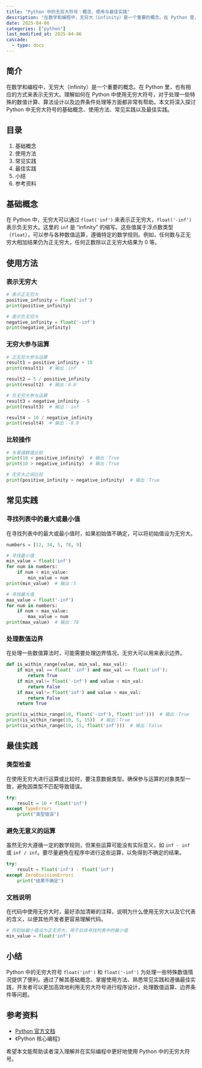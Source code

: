 ```yaml
---
title: "Python 中的无穷大符号：概念、使用与最佳实践"
description: "在数学和编程中，无穷大（infinity）是一个重要的概念。在 Python 里，也有相应的方式来表示无穷大。理解如何在 Python 中使用无穷大符号，对于处理一些特殊的数值计算、算法设计以及边界条件处理等方面都非常有帮助。本文将深入探讨 Python 中无穷大符号的基础概念、使用方法、常见实践以及最佳实践。"
date: 2025-04-06
categories: ["python"]
last_modified_at: 2025-04-06
cascade:
  - type: docs
---
```



## 简介
在数学和编程中，无穷大（infinity）是一个重要的概念。在 Python 里，也有相应的方式来表示无穷大。理解如何在 Python 中使用无穷大符号，对于处理一些特殊的数值计算、算法设计以及边界条件处理等方面都非常有帮助。本文将深入探讨 Python 中无穷大符号的基础概念、使用方法、常见实践以及最佳实践。

<!-- more -->
## 目录
1. 基础概念
2. 使用方法
3. 常见实践
4. 最佳实践
5. 小结
6. 参考资料

## 基础概念
在 Python 中，无穷大可以通过 `float('inf')` 来表示正无穷大，`float('-inf')` 表示负无穷大。这里的 `inf` 是 “infinity” 的缩写。这些值属于浮点数类型（`float`），可以参与各种数值运算，遵循特定的数学规则。例如，任何数与正无穷大相加结果仍为正无穷大，任何正数除以正无穷大结果为 0 等。

## 使用方法
### 表示无穷大
```python
# 表示正无穷大
positive_infinity = float('inf')
print(positive_infinity)

# 表示负无穷大
negative_infinity = float('-inf')
print(negative_infinity)
```
### 无穷大参与运算
```python
# 正无穷大参与运算
result1 = positive_infinity + 10
print(result1)  # 输出：inf

result2 = 5 / positive_infinity
print(result2)  # 输出：0.0

# 负无穷大参与运算
result3 = negative_infinity - 5
print(result3)  # 输出：-inf

result4 = 10 / negative_infinity
print(result4)  # 输出：-0.0
```

### 比较操作
```python
# 与普通数值比较
print(10 < positive_infinity)  # 输出：True
print(10 > negative_infinity)  # 输出：True

# 无穷大之间比较
print(positive_infinity > negative_infinity)  # 输出：True
```

## 常见实践
### 寻找列表中的最大或最小值
在寻找列表中的最大或最小值时，如果初始值不确定，可以将初始值设为无穷大。
```python
numbers = [12, 34, 5, 78, 9]

# 寻找最小值
min_value = float('inf')
for num in numbers:
    if num < min_value:
        min_value = num
print(min_value)  # 输出：5

# 寻找最大值
max_value = float('-inf')
for num in numbers:
    if num > max_value:
        max_value = num
print(max_value)  # 输出：78
```

### 处理数值边界
在处理一些数值算法时，可能需要处理边界情况，无穷大可以用来表示边界。
```python
def is_within_range(value, min_val, max_val):
    if min_val == float('-inf') and max_val == float('inf'):
        return True
    if min_val!= float('-inf') and value < min_val:
        return False
    if max_val!= float('inf') and value > max_val:
        return False
    return True

print(is_within_range(10, float('-inf'), float('inf')))  # 输出：True
print(is_within_range(10, 5, 15))  # 输出：True
print(is_within_range(10, 15, float('inf')))  # 输出：False
```

## 最佳实践
### 类型检查
在使用无穷大进行运算或比较时，要注意数据类型。确保参与运算的对象类型一致，避免因类型不匹配导致错误。
```python
try:
    result = 10 + float('inf')
except TypeError:
    print("类型错误")
```

### 避免无意义的运算
虽然无穷大遵循一定的数学规则，但某些运算可能没有实际意义，如 `inf - inf` 或 `inf / inf`。要尽量避免在程序中进行这些运算，以免得到不确定的结果。
```python
try:
    result = float('inf') - float('inf')
except ZeroDivisionError:
    print("结果不确定")
```

### 文档说明
在代码中使用无穷大时，最好添加清晰的注释，说明为什么使用无穷大以及它代表的含义，以便其他开发者更容易理解代码。
```python
# 将初始最小值设为正无穷大，用于后续寻找列表中的最小值
min_value = float('inf')
```

## 小结
Python 中的无穷大符号 `float('inf')` 和 `float('-inf')` 为处理一些特殊数值情况提供了便利。通过了解其基础概念、掌握使用方法、熟悉常见实践和遵循最佳实践，开发者可以更加高效地利用无穷大符号进行程序设计，处理数值运算、边界条件等问题。

## 参考资料
- [Python 官方文档](https://docs.python.org/3/)
- 《Python 核心编程》

希望本文能帮助读者深入理解并在实际编程中更好地使用 Python 中的无穷大符号。  